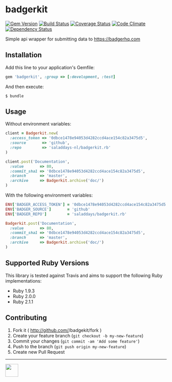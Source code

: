 # badgerkit

[![Gem Version](http://img.shields.io/gem/v/badgerkit.svg)][gem]
[![Build Status](http://img.shields.io/travis/badgerhq/badgerkit.rb.svg)][travis]
[![Coverage Status](http://img.shields.io/coveralls/badgerhq/badgerkit.rb.svg)][coveralls]
[![Code Climate](http://img.shields.io/codeclimate/github/badgerhq/badgerkit.rb.svg)][codeclimate]
[![Dependency Status](http://img.shields.io/gemnasium/badgerhq/badgerkit.rb.svg)][gemnasium]

[gem]: https://rubygems.org/gems/badgerkit
[travis]: http://travis-ci.org/badgerhq/badgerkit.rb
[coveralls]: https://coveralls.io/r/badgerhq/badgerkit.rb
[codeclimate]: https://codeclimate.com/github/badgerhq/badgerkit.rb
[gemnasium]: https://gemnasium.com/badgerhq/badgerkit.rb

Simple api wrapper for submitting data to https://badgerhq.com

## Installation

Add this line to your application's Gemfile:
```ruby
gem 'badgerkit', :group => [:development, :test]
```

And then execute:
```
$ bundle
````

## Usage

Without environment variables:

```ruby
client = Badgerkit.new(
  :access_token => '0dbce1478e94053d4282ccd4ace154c82a3475d5',
  :source       => 'github',
  :repo         => 'saladdays-nl/badgerkit.rb'
)

client.post('Documentation',
  :value       => 80,
  :commit_sha1 => '0dbce1478e94053d4282ccd4ace154c82a3475d5',
  :branch      => 'master',
  :archive     => Badgerkit.archive('doc/')
)
```

With the following environment variables:

```ruby
ENV['BADGER_ACCESS_TOKEN'] = '0dbce1478e94053d4282ccd4ace154c82a3475d5'
ENV['BADGER_SOURCE']       = 'github'
ENV['BADGER_REPO']         = 'saladdays/badgerkit.rb'

Badgerkit.post('Documentation',
  :value       => 80,
  :commit_sha1 => '0dbce1478e94053d4282ccd4ace154c82a3475d5',
  :branch      => 'master',
  :archive     => Badgerkit.archive('doc/')
)
```

## Supported Ruby Versions

This library is tested against Travis and aims to support the following Ruby
implementations:

* Ruby 1.9.3
* Ruby 2.0.0
* Ruby 2.1.1

## Contributing

1. Fork it ( http://github.com/<my-github-username>/badgekit/fork )
2. Create your feature branch (`git checkout -b my-new-feature`)
3. Commit your changes (`git commit -am 'Add some feature'`)
4. Push to the branch (`git push origin my-new-feature`)
5. Create new Pull Request

---

<a href="https://badgerhq.com"><img src="https://d87fcfg6nirfp.cloudfront.net/logo-medium.png" height="40"></a>

